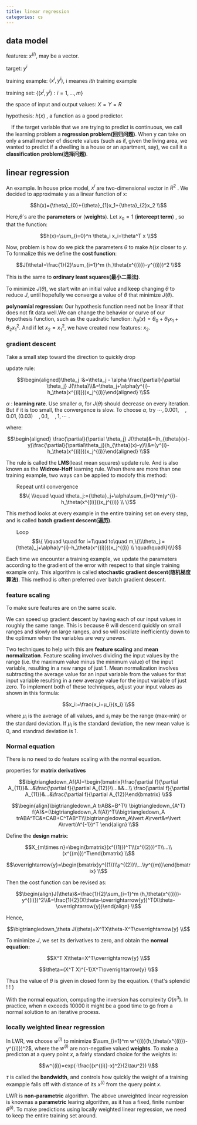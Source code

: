 ```yaml
---
title: linear regression
categories: cs
---
```


## data model

features: $x^{(i)}$, may be a vector.

target: $y^{i}$

training example: $(x^i,y^i)$, i meanes *$i$th* training example

training set: $\{(x^i,y^i): i=1,...,m\}$

the space of input and output values: $X=Y=R$

hypothesis: $h(x)$ , a function as a good predictor.

&emsp;If the target variable that we are trying to predict is continuous, we call the learning problem a **regression problem(回归问题)**. When y can take on only a small number of discrete values (such as
if, given the living area, we wanted to predict if a dwelling is a house or an
apartment, say), we call it a **classification problem(选择问题)**.

## linear regression

An example. In house price model, $x^i$ are two-dimensional vector in $R^2$ . We decided to approximate y as a linear function of x:

$$h(x)={\theta}_{0}+{\theta}_{1}x_1+{\theta}_{2}x_2 \\$$

Here,$\theta$`s are the **parameters** or (**weights**). Let $x_0=1$ (**intercept term**) , so that the function:

$$h(x)=\sum_{i=0}^n \theta_i x_i=\theta^T x \\$$

Now, problem is how do we pick the parameters $\theta$ to make $h()x$ closer to $y$. To formalize this we define the **cost function**:

$$J(\theta)=\frac{1}{2}\sum_{i=1}^m (h_\theta(x^{(i)})-y^{(i)})^2 \\$$

This is the same to **ordinary least squares(最小二乘法)**.

To minimize $J(\theta)$, we start witn an initial value and keep changing $\theta$ to reduce $J$, until hopefully we converge a value of $\theta$ that minimize $J(\theta)$.

**polynomial regression**: Our hypothesis function need not be linear if that does not fit data well.We can change the behavior or curve of our hypothesis function, such as  the quadratic function: $h_\theta(x)=\theta_0+\theta_1x_1+\theta_2x_1^2$. And if let $x_2=x_1^2$, we have created new features: $x_2$.

### gradient descent

Take a small step toward the direction to quickly drop

update rule:

$$\begin{aligned}\theta_j :&=\theta_j - \alpha \frac{\partial}{\partial \theta_j} J(\theta)\\&=\theta_j+\alpha(y^{i}-h_\theta(x^{(i)}))x_j^{(i)}\end{aligned} \\$$

$\alpha$ : **learning rate**. Use smaller $\alpha$, for $J(\theta)$ should decrease on every iteration. But if it is too small, the convergence is slow. To choose $\alpha$, try $\cdots, 0.001,\quad,0.01,(0.03)\quad,0.1,\quad,1, \cdots$ .

where:

$$\begin{aligned} \frac{\partial}{\partial \theta_j} J(\theta)&=(h_{\theta}(x)-y)\frac{\partial}{\partial\theta_j}(h_{\theta}(x)-y)\\&=(y^{i}-h_\theta(x^{(i)}))x_j^{(i)}\end{aligned} \\$$

The rule is called the **LMS**(least mean squares) update rule. And is also known as the **Widrow-Hoff** learning rule. When there are more than one training example, two ways can be applied to modofy this method:

&emsp;&emsp;Repeat until convergence$$\{ \\\quad \quad \theta_j:={\theta}_j+\alpha\sum_{i=0}^m(y^{i}-h_\theta(x^{(i)}))x_j^{(i)} \\ \}$$

This method  looks at every example in the entire training set on every step, and is called **batch gradient descent(遍历)**.

&emsp;&emsp;Loop$$\{ \\\quad \quad for i=1\quad to\quad m,\{\\\theta_j:={\theta}_j+\alpha(y^{i}-h_\theta(x^{(i)}))x_j^{(i)} \\ \quad\quad\}\\\}$$

Each time we encounter a training example, we update the parameters according to the gradient of the error with respect to that single training example only. This algorithm is called **stochastic gradient descent(随机梯度算法)**. This method is often preferred over batch gradient descent.

### feature scaling

To make sure features are on the same scale.

We can speed up gradient descent by having each of our input values in roughly the same range. This is because θ will descend quickly on small ranges and slowly on large ranges, and so will oscillate inefficiently down to the optimum when the variables are very uneven.

Two techniques to help with this are **feature scaling** and **mean normalization**. Feature scaling involves dividing the input values by the range (i.e. the maximum value minus the minimum value) of the input variable, resulting in a new range of just 1. Mean normalization involves subtracting the average value for an input variable from the values for that input variable resulting in a new average value for the input variable of just zero. To implement both of these techniques, adjust your input values as shown in this formula:

$$x_i:=\frac{x_i−μ_i}{s_i} \\$$

where $\mu_i$ is the average of all values, and $s_i$ may be the range (max-min) or the standard deviation. If $\mu_i$ is the standard deviation, the new mean value is 0, and standrad deviation is 1.

### Normal equation

There is no need to do feature scaling with the normal equation.

properties for **matrix derivatives**

$$\bigtriangledown_Af(A)=\begin{bmatrix}\frac{\partial f}{\partial A_{11}}&...&\frac{\partial f}{\partial A_{12}}\\...&&...\\ \frac{\partial f}{\partial A_{11}}&...&\frac{\partial f}{\partial A_{12}}\end{bmatrix} \\$$

$$\begin{align}\bigtriangledown_A trAB&=B^T\\ \bigtriangledown_{A^T} f(A)&=(\bigtriangledown_A f(A))^T\\\bigtriangledown_A trABA^TC&=CAB+C^TAB^T\\\bigtriangledown_A\lvert A\rvert&=\lvert A\rvert(A^{-1})^T \end{align} \\$$

Define the **design matrix**:

$$X_{m\times n}=\begin{bmatrix}(x^{(1)})^T\\(x^{(2)})^T\\...\\(x^{(m)})^T\end{bmatrix} \\$$

$$\overrightarrow{y}=\begin{bmatrix}y^{(1)}\\y^{(2)}\\...\\y^{(m)}\end{bmatrix} \\​$$

Then the cost function can be revised as:

$$\begin{align}J(\theta)&=\frac{1}{2}\sum_{i=1}^m (h_\theta(x^{(i)})-y^{(i)})^2\\&=\frac{1}{2}(X\theta-\overrightarrow{y})^T(X\theta-\overrightarrow{y})\end{align} \\$$

Hence,

$$\bigtriangledown_\theta J(\theta)=X^TX\theta-X^T\overrightarrow{y} \\$$

To minimize $J$, we set its derivatives to zero, and  obtain the **normal equation:**

$$X^T X\theta=X^T\overrightarrow{y} \\$$

$$\theta=(X^T X)^{-1}X^T\overrightarrow{y} \\$$

Thus the value of $\theta$ is given in closed form by the equation. ( that's splendid ! ! )

With the normal equation, computing the inversion has complexity $O(n^3)$. In practice, when n exceeds 10000 it might be a good time to go from a normal solution to an iterative process.

### locally weighted linear regression

In LWR, we choose $w^{(i)}$ to minimize $\sum_{i=1}^m w^{(i)}(h_\theta(x^{(i)})-y^{(i)})^2$, where the $w^{(i)}$ are non-negative valued **weights**.  To make a predicton at a query point $x$, a fairly standard choice for the weights is:

$$w^{(i)}=exp(-\frac{(x^{(i)}-x)^2}{2\tau^2}) \\$$

$\tau$ is called the **bandwidth**, and controls how quickly the weight of a training exampple falls off  with distance of its $x^{(i)}$ from the query point $x$.

LWR is **non-parametric** algorithm. The above unweighted linear regression is knownas a **parametric** learing algorithm, as it has a fixed, finite number $\theta^{(i)}​$. To make predictions using locally weighted linear regression, we need to keep the entire training set around.
